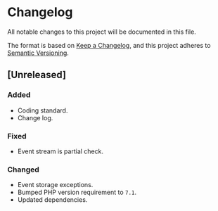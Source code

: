 # Changelog
All notable changes to this project will be documented in this file.

The format is based on [Keep a Changelog](https://keepachangelog.com/en/1.0.0/),
and this project adheres to [Semantic Versioning](https://semver.org/spec/v2.0.0.html).

## [Unreleased]

### Added

- Coding standard.
- Change log.

### Fixed

- Event stream is partial check.

### Changed

- Event storage exceptions.
- Bumped PHP version requirement to `7.1`.
- Updated dependencies.

